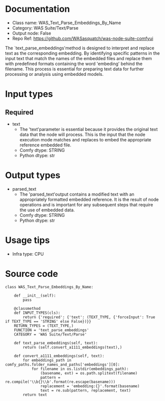 # Documentation
- Class name: WAS_Text_Parse_Embeddings_By_Name
- Category: WAS Suite/Text/Parse
- Output node: False
- Repo Ref: https://github.com/WASasquatch/was-node-suite-comfyui

The `text_parse_embeddings'method is designed to interpret and replace text as the corresponding embedding. By identifying specific patterns in the input text that match the names of the embedded files and replace them with predefined formats containing the word 'embeding' behind the filename. This process is essential for preparing text data for further processing or analysis using embedded models.

# Input types
## Required
- text
    - The 'text'parameter is essential because it provides the original text data that the node will process. This is the input that the node execution mode matches and replaces to embed the appropriate reference embedded file.
    - Comfy dtype: STRING
    - Python dtype: str

# Output types
- parsed_text
    - The 'parsed_text'output contains a modified text with an appropriately formatted embedded reference. It is the result of node operations and is important for any subsequent steps that require the use of embedded data.
    - Comfy dtype: STRING
    - Python dtype: str

# Usage tips
- Infra type: CPU

# Source code
```
class WAS_Text_Parse_Embeddings_By_Name:

    def __init__(self):
        pass

    @classmethod
    def INPUT_TYPES(cls):
        return {'required': {'text': (TEXT_TYPE, {'forceInput': True if TEXT_TYPE == 'STRING' else False})}}
    RETURN_TYPES = (TEXT_TYPE,)
    FUNCTION = 'text_parse_embeddings'
    CATEGORY = 'WAS Suite/Text/Parse'

    def text_parse_embeddings(self, text):
        return (self.convert_a1111_embeddings(text),)

    def convert_a1111_embeddings(self, text):
        for embeddings_path in comfy_paths.folder_names_and_paths['embeddings'][0]:
            for filename in os.listdir(embeddings_path):
                (basename, ext) = os.path.splitext(filename)
                pattern = re.compile('\\b{}\\b'.format(re.escape(basename)))
                replacement = 'embedding:{}'.format(basename)
                text = re.sub(pattern, replacement, text)
        return text
```